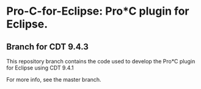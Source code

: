 # Pro-C-for-Eclipse: Pro*C plugin for Eclipse.

## Branch for CDT 9.4.3

This repository branch contains the code used to develop the Pro*C plugin for Eclipse using CDT 9.4.1

For more info, see the master branch.
